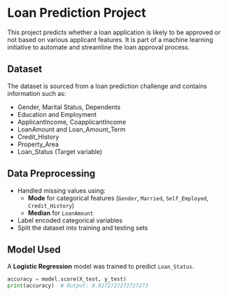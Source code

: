 #  Loan Prediction Project

This project predicts whether a loan application is likely to be approved or not based on various applicant features. It is part of a machine learning initiative to automate and streamline the loan approval process.

##  Dataset

The dataset is sourced from a loan prediction challenge and contains information such as:

- Gender, Marital Status, Dependents
- Education and Employment
- ApplicantIncome, CoapplicantIncome
- LoanAmount and Loan_Amount_Term
- Credit_History
- Property_Area
- Loan_Status (Target variable)

##  Data Preprocessing

- Handled missing values using:
  - **Mode** for categorical features (`Gender`, `Married`, `Self_Employed`, `Credit_History`)
  - **Median** for `LoanAmount`
- Label encoded categorical variables
- Split the dataset into training and testing sets

##  Model Used

A **Logistic Regression** model was trained to predict `Loan_Status`.

```python
accuracy = model.score(X_test, y_test)
print(accuracy)  # Output: 0.8272727272727273

